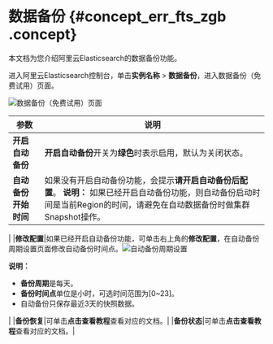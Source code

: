 # 数据备份 {#concept_err_fts_zgb .concept}

本文档为您介绍阿里云Elasticsearch的数据备份功能。

进入阿里云Elasticsearch控制台，单击**实例名称** \> **数据备份**，进入数据备份（免费试用）页面。

![数据备份（免费试用）页面](http://static-aliyun-doc.oss-cn-hangzhou.aliyuncs.com/assets/img/134298/156524486540194_zh-CN.png)

|参数|说明|
|--|--|
|**开启自动备份**|**开启自动备份**开关为**绿色**时表示启用，默认为关闭状态。|
|**自动备份开始时间**|如果没有开启自动备份功能，会提示**请开启自动备份后配置**。 **说明：** 如果已经开启自动备份功能，则自动备份启动时间是当前Region的时间，请避免在自动数据备份时做集群Snapshot操作。

 |
|**修改配置**|如果已经开启自动备份功能，可单击右上角的**修改配置**，在自动备份周期设置页面修改自动备份时间点。![自动备份周期设置](http://static-aliyun-doc.oss-cn-hangzhou.aliyuncs.com/assets/img/134298/156524486540196_zh-CN.png)

 **说明：** 

-   **备份周期**是每天。
-   **备份时间点**单位是小时，可选时间范围为\[0~23\]。
-   自动备份只保存最近3天的快照数据。

 |
|**备份恢复**|可单击**点击查看教程**查看对应的文档。|
|**备份状态**|可单击**点击查看教程**查看对应的文档。|

